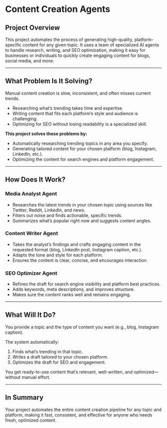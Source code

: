 # Content Creation Agents

## Project Overview

This project automates the process of generating high-quality, platform-specific content for any given topic. It uses a team of specialized AI agents to handle research, writing, and SEO optimization, making it easy for businesses or individuals to quickly create engaging content for blogs, social media, and more.

---

## What Problem Is It Solving?

Manual content creation is slow, inconsistent, and often misses current trends.

- Researching what’s trending takes time and expertise.
- Writing content that fits each platform’s style and audience is challenging.
- Optimizing for SEO without losing readability is a specialized skill.

**This project solves these problems by:**

- Automatically researching trending topics in any area you specify.
- Generating tailored content for your chosen platform (blog, Instagram, LinkedIn, etc.).
- Optimizing the content for search engines and platform engagement.

---

## How Does It Work?

### Media Analyst Agent

- Researches the latest trends in your chosen topic using sources like Twitter, Reddit, LinkedIn, and news.
- Filters out noise and finds actionable, specific trends.
- Summarizes what’s popular right now and suggests content angles.

### Content Writer Agent

- Takes the analyst’s findings and crafts engaging content in the requested format (blog, LinkedIn post, Instagram caption, etc.).
- Adapts the tone and style for each platform.
- Ensures the content is clear, concise, and encourages interaction.

### SEO Optimizer Agent

- Refines the draft for search engine visibility and platform best practices.
- Adds keywords, meta descriptions, and improves structure.
- Makes sure the content ranks well and remains engaging.

---

## What Will It Do?

You provide a topic and the type of content you want (e.g., blog, Instagram caption).

The system automatically:

1. Finds what’s trending in that topic.
2. Writes a draft tailored to your chosen platform.
3. Optimizes the draft for SEO and engagement.

You get ready-to-use content that’s relevant, well-written, and optimized—without manual effort.

---

## In Summary

Your project automates the entire content creation pipeline for any topic and platform, making it fast, consistent, and effective for anyone who needs fresh, optimized content.

